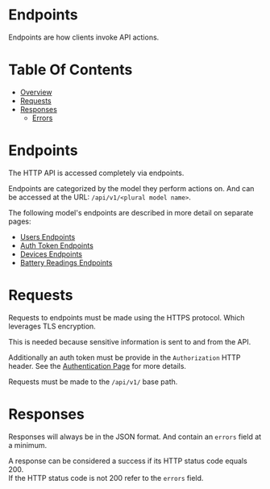 # Endpoints
Endpoints are how clients invoke API actions.

# Table Of Contents
- [Overview](#overview)
- [Requests](#requests)
- [Responses](#responses)
	- [Errors](#errors)

# Endpoints
The HTTP API is accessed completely via endpoints.  

Endpoints are categorized by the model they perform actions on. And can be 
accessed at the URL: `/api/v1/<plural model name>`.  

The following model's endpoints are described in more detail on separate pages: 

- [Users Endpoints](/server/docs/endpoints/Users.md)
- [Auth Token Endpoints](/server/docs/endpoints/Auth-Tokens.md)
- [Devices Endpoints](/server/docs/endpoints/Devices.md)
- [Battery Readings Endpoints](/server/docs/endpoints/Battery-Readings.md)  

# Requests
Requests to endpoints must be made using the HTTPS protocol. Which leverages 
TLS encryption.  

This is needed because sensitive information is sent to and from the API.  

Additionally an auth token must be provide in the `Authorization` HTTP header. 
See the [Authentication Page](/server/docs/Authentication.md#providing-auth-tokens) 
for more details.  

Requests must be made to the `/api/v1/` base path. 

# Responses
Responses will always be in the JSON format. And contain an `errors` field at 
a minimum.  

A response can be considered a success if its HTTP status code equals 200.  
If the HTTP status code is not 200 refer to the `errors` field.  
